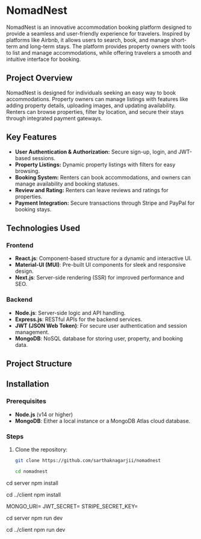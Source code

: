 # NomadNest

NomadNest is an innovative accommodation booking platform designed to provide a seamless and user-friendly experience for travelers. Inspired by platforms like Airbnb, it allows users to search, book, and manage short-term and long-term stays. The platform provides property owners with tools to list and manage accommodations, while offering travelers a smooth and intuitive interface for booking.


## Project Overview

NomadNest is designed for individuals seeking an easy way to book accommodations. Property owners can manage listings with features like adding property details, uploading images, and updating availability. Renters can browse properties, filter by location, and secure their stays through integrated payment gateways.

## Key Features

- **User Authentication & Authorization:** Secure sign-up, login, and JWT-based sessions.
- **Property Listings:** Dynamic property listings with filters for easy browsing.
- **Booking System:** Renters can book accommodations, and owners can manage availability and booking statuses.
- **Review and Rating:** Renters can leave reviews and ratings for properties.
- **Payment Integration:** Secure transactions through Stripe and PayPal for booking stays.

## Technologies Used

### Frontend

- **React.js**: Component-based structure for a dynamic and interactive UI.
- **Material-UI (MUI)**: Pre-built UI components for sleek and responsive design.
- **Next.js**: Server-side rendering (SSR) for improved performance and SEO.
  
### Backend

- **Node.js**: Server-side logic and API handling.
- **Express.js**: RESTful APIs for the backend services.
- **JWT (JSON Web Token)**: For secure user authentication and session management.
- **MongoDB**: NoSQL database for storing user, property, and booking data.


## Project Structure


## Installation

### Prerequisites

- **Node.js** (v14 or higher)
- **MongoDB**: Either a local instance or a MongoDB Atlas cloud database.

### Steps

1. Clone the repository:
   ```bash
   git clone https://github.com/sarthaknagarjii/nomadnest

   cd nomadnest
cd server
npm install

cd ../client
npm install


MONGO_URI=<your-mongodb-uri>
JWT_SECRET=<your-jwt-secret>
STRIPE_SECRET_KEY=<your-stripe-secret-key>


cd server
npm run dev


cd ../client
npm run dev

